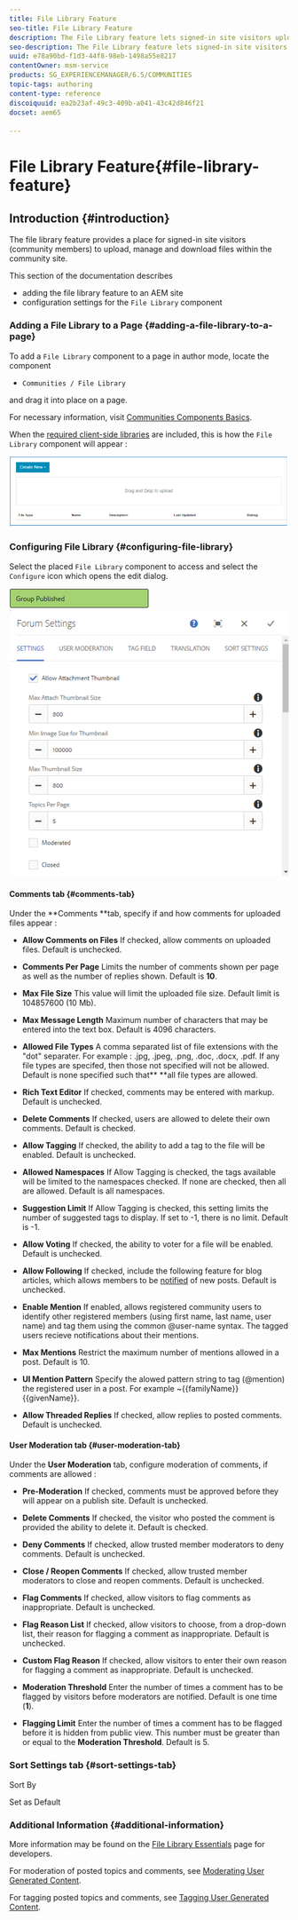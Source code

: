 ```yaml
---
title: File Library Feature
seo-title: File Library Feature
description: The File Library feature lets signed-in site visitors upload, manage, and download files
seo-description: The File Library feature lets signed-in site visitors upload, manage, and download files
uuid: e78a90bd-f1d3-44f8-98eb-1498a55e8217
contentOwner: msm-service
products: SG_EXPERIENCEMANAGER/6.5/COMMUNITIES
topic-tags: authoring
content-type: reference
discoiquuid: ea2b23af-49c3-409b-a041-43c42d846f21
docset: aem65

---
```


# File Library Feature{#file-library-feature}

## Introduction {#introduction}

The file library feature provides a place for signed-in site visitors (community members) to upload, manage and download files within the community site.

This section of the documentation describes

* adding the file library feature to an AEM site
* configuration settings for the `File Library` component

### Adding a File Library to a Page {#adding-a-file-library-to-a-page}

To add a `File Library` component to a page in author mode, locate the component

* `Communities / File Library`

and drag it into place on a page.

For necessary information, visit [Communities Components Basics](/help/communities/basics.md).

When the [required client-side libraries](/help/communities/essentials-file-library.md#essentials-for-client-side) are included, this is how the `File Library` component will appear :

![chlimage_1-145](assets/chlimage_1-145.png)

### Configuring File Library {#configuring-file-library}

Select the placed `File Library` component to access and select the `Configure` icon which opens the edit dialog.

![chlimage_1-146](assets/chlimage_1-146.png) ![forum-config-1](assets/forum-config-1.png)

#### Comments tab {#comments-tab}

Under the **Comments **tab, specify if and how comments for uploaded files appear :

* **Allow Comments on Files**
  If checked, allow comments on uploaded files. Default is unchecked.

* **Comments Per Page**
  Limits the number of comments shown per page as well as the number of replies shown. Default is **10**.

* **Max File Size**
  This value will limit the uploaded file size. Default limit is 104857600 (10 Mb).

* **Max Message Length**
  Maximum number of characters that may be entered into the text box. Default is 4096 characters.

* **Allowed File Types**
  A comma separated list of file extensions with the "dot" separater. For example : .jpg, .jpeg, .png, .doc, .docx, .pdf. If any file types are specifed, then those not specified will not be allowed. Default is none specified such that** **all file types are allowed.

* **Rich Text Editor**
  If checked, comments may be entered with markup. Default is unchecked.

* **Delete Comments**
  If checked, users are allowed to delete their own comments. Default is checked.

* **Allow Tagging**
  If checked, the ability to add a tag to the file will be enabled. Default is unchecked.

* **Allowed Namespaces**
  If Allow Tagging is checked, the tags available will be limited to the namespaces checked. If none are checked, then all are allowed. Default is all namespaces.

* **Suggestion Limit**
  If Allow Tagging is checked, this setting limits the number of suggested tags to display. If set to -1, there is no limit. Default is -1.

* **Allow Voting**
  If checked, the ability to voter for a file will be enabled. Default is unchecked.

* **Allow Following**
  If checked, include the following feature for blog articles, which allows members to be [notified](/help/communities/notifications.md) of new posts. Default is unchecked.

* **Enable Mention**
  If enabled, allows registered community users to identify other registered members (using first name, last name, user name) and tag them using the common @user-name syntax. The tagged users recieve notifications about their mentions.

* **Max Mentions**
  Restrict the maximum number of mentions allowed in a post. Default is 10.

* **UI Mention Pattern**
  Specify the alowed pattern string to tag (@mention) the registered user in a post. For example ~{{familyName}}{{givenName}}.

* **Allow Threaded Replies**
  If checked, allow replies to posted comments. Default is unchecked.

#### User Moderation tab {#user-moderation-tab}

Under the **User Moderation** tab, configure moderation of comments, if comments are allowed :

* **Pre-Moderation**
  If checked, comments must be approved before they will appear on a publish site. Default is unchecked.

* **Delete Comments**
  If checked, the visitor who posted the comment is provided the ability to delete it. Default is checked.

* **Deny Comments**
  If checked, allow trusted member moderators to deny comments. Default is unchecked.

* **Close / Reopen Comments**
  If checked, allow trusted member moderators to close and reopen comments. Default is unchecked.

* **Flag Comments**
  If checked, allow visitors to flag comments as inappropriate. Default is unchecked.

* **Flag Reason List**
  If checked, allow visitors to choose, from a drop-down list, their reason for flagging a comment as inappropriate. Default is unchecked.

* **Custom Flag Reason**
  If checked, allow visitors to enter their own reason for flagging a comment as inappropriate. Default is unchecked.

* **Moderation Threshold**
  Enter the number of times a comment has to be flagged by visitors before moderators are notified. Default is one time (**1**).

* **Flagging Limit**
  Enter the number of times a comment has to be flagged before it is hidden from public view. This number must be greater than or equal to the **Moderation Threshold**. Default is 5.

### Sort Settings tab {#sort-settings-tab}

Sort By

Set as Default

### Additional Information {#additional-information}

More information may be found on the [File Library Essentials](/help/communities/essentials-file-library.md) page for developers.

For moderation of posted topics and comments, see [Moderating User Generated Content](/help/communities/moderate-ugc.md).

For tagging posted topics and comments, see [Tagging User Generated Content](/help/communities/tag-ugc.md).
